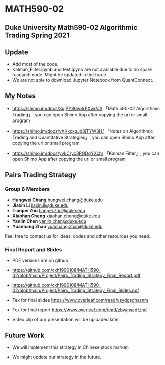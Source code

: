 # MATH590-02
## Duke University Math590-02 Algorithmic Trading Spring 2021

## Update

- Add most of the code.
- Kalman_Filter.ipynb and test.ipynb are not available due to no spare research node. Might be updated in the furue.
- We are not able to download Jupyter Notebook from QuantConnect.

## My Notes

- https://shimo.im/docs/3djPY86w8rPXwrVJ/ 「Math 590-02 Algorithmic Trading」, you can open Shimo App after copying the url or small program

- https://shimo.im/docs/yXKkcxqJd8jTYW3H/ 「Notes on Algorithmic Trading and Quantitative Strategies」, you can open Shimo App after copying the url or small program

- https://shimo.im/docs/yvkCryc3PGDqYXch/ 「Kalman Filter」, you can open Shimo App after copying the url or small program



## Pairs Trading Strategy

### Group 6 Members

- **Hungwei Chang** hungwei.chang@duke.edu
- **Jiaxin Li** jiaxin.li@duke.edu
- **Tianpei Zhu** tianpei.zhu@duke.edu
- **Xiaohan Cheng** xiaohan.cheng@duke.edu
- **Yanlin Chen** yanlin.chen@duke.edu
- **Yuanhang Zhao** yuanhang.zhao@duke.edu

Feel free to contact us for ideas, codes and other resources you need.

### Final Report and Slides

- PDF versions are on github 
- https://github.com/cxh1996108/MATH590-02/blob/main/Project/Pairs_Trading_Strategy_Final_Report.pdf
- https://github.com/cxh1996108/MATH590-02/blob/main/Project/Pairs_Trading_Strategy_Final_Slides.pdf

- Tex for final slides https://www.overleaf.com/read/vsydgsdhssnm
- Tex for final report https://www.overleaf.com/read/zbwjnscdfznd
- Video clip of our presentation will be uploaded later

## Future Work

- We will implement this strategy in Chinese stock market. 

- We might update our strategy in the future.

